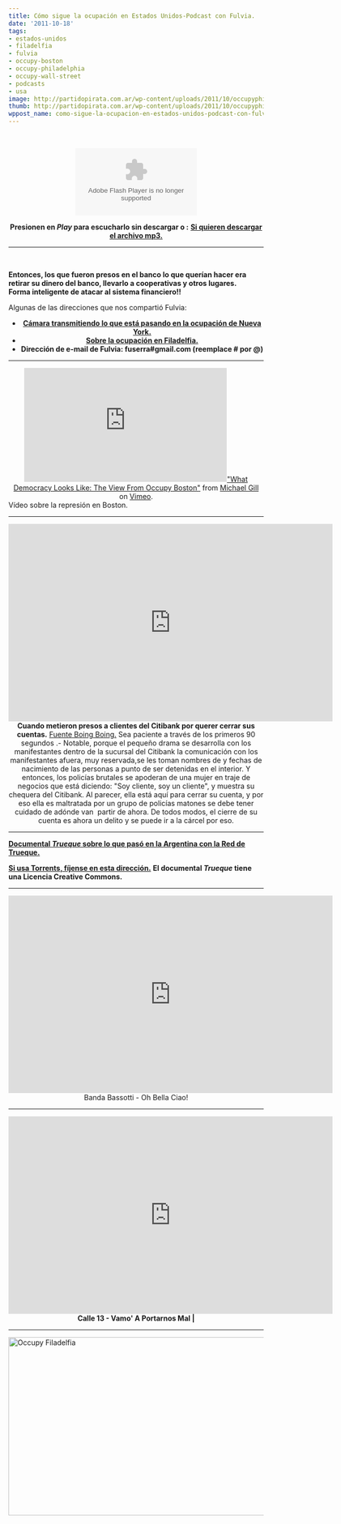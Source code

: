 ```yaml
---
title: Cómo sigue la ocupación en Estados Unidos-Podcast con Fulvia.
date: '2011-10-18'
tags:
- estados-unidos
- filadelfia
- fulvia
- occupy-boston
- occupy-philadelphia
- occupy-wall-street
- podcasts
- usa
image: http://partidopirata.com.ar/wp-content/uploads/2011/10/occupyphilli.png
thumb: http://partidopirata.com.ar/wp-content/uploads/2011/10/occupyphilli-150x150.png
wppost_name: como-sigue-la-ocupacion-en-estados-unidos-podcast-con-fulvia
---
```


&nbsp;
<p style="text-align: center;"><object id="player846355" width="240" height="133" classid="clsid:d27cdb6e-ae6d-11cf-96b8-444553540000" codebase="http://download.macromedia.com/pub/shockwave/cabs/flash/swflash.cab#version=6,0,40,0"><param name="AllowScriptAccess" value="always" /><param name="allowFullScreen" value="true" /><param name="wmode" value="transparent" /><param name="src" value="http://www.ivoox.com/playerivoox_ee_846355_1.html" /><param name="allowfullscreen" value="true" /><param name="allowscriptaccess" value="always" /><embed id="player846355" width="240" height="133" type="application/x-shockwave-flash" src="http://www.ivoox.com/playerivoox_ee_846355_1.html" AllowScriptAccess="always" allowFullScreen="true" wmode="transparent" allowfullscreen="true" allowscriptaccess="always" /></object></p>
<p style="text-align: center;"><strong>Presionen en <em>Play</em> para escucharlo sin descargar o :</strong>
<strong> <a href="http://www.ivoox.com/charlando-fulvia-desde-filadelfia-sobre-lo-que_md_846355_1.mp3" target="_blank">Si quieren descargar el archivo mp3.</a></strong></p>


<hr />

&nbsp;
<div><strong>Entonces, los que fueron presos en el banco lo que querían hacer era retirar su dinero del banco, llevarlo a cooperativas y otros lugares.</strong></div>
<div><strong>Forma inteligente de atacar al sistema financiero!!</strong></div>
<div>

Algunas de las direcciones que nos compartió Fulvia:
<ul>
	<li style="text-align: center;"><strong><a href="http://www.livestream.com/occupynyc" target="_blank">Cámara transmitiendo lo que está pasando en la ocupación de Nueva York.</a></strong></li>
	<li style="text-align: center;"><strong><a href="https://radoccupyphilly.wordpress.com/" target="_blank">Sobre la ocupación en Filadelfia.</a></strong></li>
	<li style="text-align: center;"><strong>Dirección de e-mail de Fulvia:
fuserra#gmail.com
(reemplace # por @)</strong></li>
</ul>

<hr />

<center>
<iframe src="http://player.vimeo.com/video/30514982?title=0&amp;byline=0&amp;portrait=0" frameborder="0" width="400" height="225"></iframe><a href="http://vimeo.com/30514982">"What Democracy Looks Like: The View From Occupy Boston"</a> from <a href="http://vimeo.com/circumvision">Michael Gill</a> on <a href="http://vimeo.com">Vimeo</a>.</center>Vídeo sobre la represión en Boston.

<hr />
<p style="text-align: center;"><object style="height: 390px; width: 640px;" width="640" height="360" classid="clsid:d27cdb6e-ae6d-11cf-96b8-444553540000" codebase="http://download.macromedia.com/pub/shockwave/cabs/flash/swflash.cab#version=6,0,40,0"><param name="allowFullScreen" value="true" /><param name="allowScriptAccess" value="always" /><param name="src" value="http://www.youtube.com/v/vdORd0EciX0?version=3" /><param name="allowfullscreen" value="true" /><param name="allowscriptaccess" value="always" /><embed style="height: 390px; width: 640px;" width="640" height="360" type="application/x-shockwave-flash" src="http://www.youtube.com/v/vdORd0EciX0?version=3" allowFullScreen="true" allowScriptAccess="always" allowfullscreen="true" allowscriptaccess="always" /></object>
<strong>Cuando metieron presos a clientes del Citibank por querer cerrar sus cuentas.</strong>
<a href="http://boingboing.net/2011/10/15/close-your-citibank-account-at-occupywallst-get-arrested.html?utm_source=dlvr.it&amp;utm_medium=twitter&amp;dlvrit=36761" target="_blank">Fuente Boing Boing.</a>
Sea paciente a través de los primeros 90 segundos .- Notable, porque el pequeño drama se desarrolla con los manifestantes dentro de la sucursal del Citibank la comunicación con los manifestantes afuera, muy reservada,se les toman nombres de y fechas de nacimiento de las personas a punto de ser detenidas en el interior. Y entonces, los policías brutales se apoderan de una mujer en traje de negocios que está diciendo: "Soy cliente, soy un cliente", y muestra su chequera del Citibank. Al parecer, ella está aquí para cerrar su cuenta, y por eso ella es maltratada por un grupo de policías matones se debe tener cuidado de adónde van  partir de ahora. De todos modos, el cierre de su cuenta es ahora un delito y se puede ir a la cárcel por eso.</p>


<hr />

<strong><a href="http://partido-pirata.blogspot.com/2009/10/documental-trueque-sobre-la-red-de.html">Documental <em>Trueque</em> sobre lo que pasó en la Argentina con la Red de Trueque.</a></strong>

<strong><a href="ed2k://%7Cfile%7CTrueque.2008%20%28Documental%20de%20Camilo%20Troncoso%20y%20Pepe%20Rodriguez%29%20%2816.9%29%20[xvid-mp3].55m.por%20bizzentte.avi%7C623923200%7CB2AF03977C1D3A51862CA12814321BFE%7C/">Si usa Torrents, fíjense en esta dirección.</a></strong>
<strong>El documental <em>Trueque</em> tiene una Licencia Creative Commons.</strong>

</div>

<hr />

<center>
<object style="height: 390px; width: 640px;" width="640" height="360" classid="clsid:d27cdb6e-ae6d-11cf-96b8-444553540000" codebase="http://download.macromedia.com/pub/shockwave/cabs/flash/swflash.cab#version=6,0,40,0"><param name="allowFullScreen" value="true" /><param name="allowScriptAccess" value="always" /><param name="src" value="http://www.youtube.com/v/D6WIIwJfw_s?version=3" /><param name="allowfullscreen" value="true" /><param name="allowscriptaccess" value="always" /><embed style="height: 390px; width: 640px;" width="640" height="360" type="application/x-shockwave-flash" src="http://www.youtube.com/v/D6WIIwJfw_s?version=3" allowFullScreen="true" allowScriptAccess="always" allowfullscreen="true" allowscriptaccess="always" /></object>
Banda Bassotti - Oh Bella Ciao!</center>

<hr />
<p style="text-align: center;"><object style="height: 390px; width: 640px;" width="640" height="360" classid="clsid:d27cdb6e-ae6d-11cf-96b8-444553540000" codebase="http://download.macromedia.com/pub/shockwave/cabs/flash/swflash.cab#version=6,0,40,0"><param name="allowFullScreen" value="true" /><param name="allowScriptAccess" value="always" /><param name="src" value="http://www.youtube.com/v/D6WIIwJfw_s?version=3" /><param name="allowfullscreen" value="true" /><param name="allowscriptaccess" value="always" /><embed style="height: 390px; width: 640px;" width="640" height="360" type="application/x-shockwave-flash" src="http://www.youtube.com/v/D6WIIwJfw_s?version=3" allowFullScreen="true" allowScriptAccess="always" allowfullscreen="true" allowscriptaccess="always" /></object>
<strong>Calle 13 - Vamo' A Portarnos Mal |</strong></p>


<hr />

<a href="http://partidopirata.com.ar/wp-content/uploads/2011/10/occupyphilli.png"><img class="aligncenter size-full wp-image-1931" title="occupyphilli" src="http://partidopirata.com.ar/wp-content/uploads/2011/10/occupyphilli.png" alt="Occupy Filadelfia" width="560" height="352" /></a>
